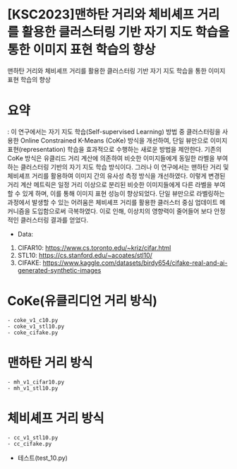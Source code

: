 # [KSC2023]맨하탄 거리와 체비셰프 거리를 활용한 클러스터링 기반 자기 지도 학습을 통한 이미지 표현 학습의 향상
맨하탄 거리와 체비셰프 거리를 활용한 클러스터링 기반 자기 지도 학습을 통한 이미지 표현 학습의 향상

# 요약 
:   이 연구에서는 자기 지도 학습(Self-supervised Learning) 방법 중 클러스터링을 사용한 Online Constrained K-Means (CoKe) 방식을 개선하여, 
단일 뷰만으로 이미지 표현(representation) 학습을 효과적으로 수행하는 새로운 방법을 제안한다. 
기존의 CoKe 방식은 유클리드 거리 계산에 의존하여 비슷한 이미지들에게 동일한 라벨을 부여하는 클러스터링 기반의 자기 지도 학습 방식이다. 
그러나 이 연구에서는 맨하탄 거리 및 체비셰프 거리를 활용하여 이미지 간의 유사성 측정 방식을 개선하였다. 
이렇게 변경된 거리 계산 메트릭은 일정 거리 이상으로 분리된 비슷한 이미지들에게 다른 라벨을 부여할 수 있게 하며, 이를 통해 이미지 표현 성능이 향상되었다. 
단일 뷰만으로 라벨링하는 과정에서 발생할 수 있는 어려움은 체비셰프 거리를 활용한 클러스터 중심 업데이트 메커니즘을 도입함으로써 극복하였다. 
이로 인해, 이상치의 영향력이 줄어들어 보다 안정적인 클러스터링 결과를 얻었다.



- Data:
1. CIFAR10: https://www.cs.toronto.edu/~kriz/cifar.html
2. STL10: https://cs.stanford.edu/~acoates/stl10/
3. CIFAKE: https://www.kaggle.com/datasets/birdy654/cifake-real-and-ai-generated-synthetic-images

# CoKe(유클리디언 거리 방식)
    - coke_v1_c10.py
    - coke_v1_stl10.py
    - coke_cifake.py
    
# 맨하탄 거리 방식
    - mh_v1_cifar10.py
    - mh_v1_stl10.py

# 체비셰프 거리 방식
    - cc_v1_stl10.py
    - cc_cifake.py
      
- 테스트(test_10.py)
